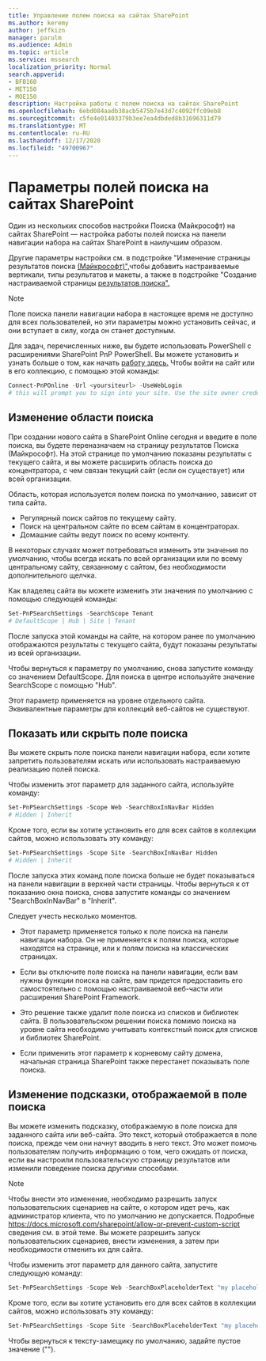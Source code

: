 ```yaml
---
title: Управление полем поиска на сайтах SharePoint
ms.author: keremy
author: jeffkizn
manager: parulm
ms.audience: Admin
ms.topic: article
ms.service: mssearch
localization_priority: Normal
search.appverid:
- BFB160
- MET150
- MOE150
description: Настройка работы с полем поиска на сайтах SharePoint
ms.openlocfilehash: 6ebd084aadb38acb5475b7e43d7c4092ffc09eb8
ms.sourcegitcommit: c5fe4e01403379b3ee7ea4dbded8b31696311d79
ms.translationtype: MT
ms.contentlocale: ru-RU
ms.lasthandoff: 12/17/2020
ms.locfileid: "49700967"
---
```

# <a name="search-box-settings-on-sharepoint-sites"></a>Параметры полей поиска на сайтах SharePoint

Один из нескольких способов настройки Поиска (Майкрософт) на сайтах SharePoint — настройка работы полей поиска на панели навигации набора на сайтах SharePoint в наилучшим образом.

Другие параметры настройки см. в подстройке "Изменение страницы результатов поиска [(Майкрософт)",](customize-search-page.md)чтобы добавить настраиваемые вертикали, типы результатов и макеты, а также в подстройке "Создание настраиваемой страницы [результатов поиска".](create-search-results-pages.md)

> [!NOTE]
> Поле поиска панели навигации набора в настоящее время не доступно для всех пользователей, но эти параметры можно установить сейчас, и они вступает в силу, когда он станет доступным.

Для задач, перечисленных ниже, вы будете использовать PowerShell с расширениями SharePoint PnP PowerShell. Вы можете установить и узнать больше о том, как начать [работу здесь.](https://docs.microsoft.com/powershell/sharepoint/sharepoint-pnp/sharepoint-pnp-cmdlets?view=sharepoint-ps) Чтобы войти на сайт или в его коллекцию, с помощью этой команды:

```powershell
Connect-PnPOnline -Url <yoursiteurl> -UseWebLogin
# this will prompt you to sign into your site. Use the site owner credentials 
```

## <a name="changing-the-scope-of-search"></a>Изменение области поиска

При создании нового сайта в SharePoint Online сегодня и введите в поле поиска, вы будете переназначаем на страницу результатов Поиска (Майкрософт). На этой странице по умолчанию показаны результаты с текущего сайта, и вы можете расширить область поиска до концентратора, с чем связан текущий сайт (если он существует) или всей организации.

Область, которая используется полем поиска по умолчанию, зависит от типа сайта.

* Регулярный поиск сайтов по текущему сайту.
* Поиск на центральном сайте по всем сайтам в концентраторах.
* Домашние сайты ведут поиск по всему контенту.

В некоторых случаях может потребоваться изменить эти значения по умолчанию, чтобы всегда искать по всей организации или по всему центральному сайту, связанному с сайтом, без необходимости дополнительного щелчка.

Как владелец сайта вы можете изменить эти значения по умолчанию с помощью следующей команды:

```powershell
Set-PnPSearchSettings -SearchScope Tenant
# DefaultScope | Hub | Site | Tenant
```

После запуска этой команды на сайте, на котором ранее по умолчанию отображаются результаты с текущего сайта, будут показаны результаты из всей организации.

Чтобы вернуться к параметру по умолчанию, снова запустите команду со значением DefaultScope. Для поиска в центре используйте значение SearchScope с помощью "Hub".

Этот параметр применяется на уровне отдельного сайта. Эквивалентные параметры для коллекций веб-сайтов не существуют.

## <a name="show-or-hide-the-search-box"></a>Показать или скрыть поле поиска

Вы можете скрыть поле поиска панели навигации набора, если хотите запретить пользователям искать или использовать настраиваемую реализацию полей поиска.

Чтобы изменить этот параметр для заданного сайта, используйте команду:

```powershell
Set-PnPSearchSettings -Scope Web -SearchBoxInNavBar Hidden
# Hidden | Inherit
```

Кроме того, если вы хотите установить его для всех сайтов в коллекции сайтов, можно использовать эту команду:

```powershell
Set-PnPSearchSettings -Scope Site -SearchBoxInNavBar Hidden
# Hidden | Inherit
```

После запуска этих команд поле поиска больше не будет показываться на панели навигации в верхней части страницы. Чтобы вернуться к от показанию окна поиска, снова запустите команды со значением "SearchBoxInNavBar" в "Inherit".

Следует учесть несколько моментов.

* Этот параметр применяется только к поле поиска на панели навигации набора. Он не применяется к полям поиска, которые находятся на странице, или к полям поиска на классических страницах.

* Если вы отключите поле поиска на панели навигации, если вам нужны функции поиска на сайте, вам придется предоставить его самостоятельно с помощью настраиваемой веб-части или расширения SharePoint Framework.

* Это решение также удалит поле поиска из списков и библиотек сайта. В пользовательском решении поиска помимо поиска на уровне сайта необходимо учитывать контекстный поиск для списков и библиотек SharePoint.

* Если применить этот параметр к корневому сайту домена, начальная страница SharePoint также перестанет показывать поле поиска.

## <a name="changing-the-hint-displayed-in-the-search-box"></a>Изменение подсказки, отображаемой в поле поиска

Вы можете изменить подсказку, отображаемую в поле поиска для заданного сайта или веб-сайта. Это текст, который отображается в поле поиска, прежде чем они начнут вводить в него текст. Это может помочь пользователям получить информацию о том, чего ожидать от поиска, если вы настроили пользовательскую страницу результатов или изменили поведение поиска другими способами.

> [!NOTE]
> Чтобы внести это изменение, необходимо разрешить запуск пользовательских сценариев на сайте, о котором идет речь, как администратор клиента, что по умолчанию не допускается. Подробные https://docs.microsoft.com/sharepoint/allow-or-prevent-custom-script сведения см. в этой теме. Вы можете разрешить запуск пользовательских сценариев, внести изменения, а затем при необходимости отменить их для сайта.

Чтобы изменить этот параметр для данного сайта, запустите следующую команду:

```powershell
Set-PnPSearchSettings -Scope Web -SearchBoxPlaceholderText "my placeholder" 
```

Кроме того, если вы хотите установить его для всех сайтов в коллекции сайтов, можно использовать эту команду:

```powershell
Set-PnPSearchSettings -Scope Site -SearchBoxPlaceholderText "my placeholder" 
```

Чтобы вернуться к тексту-замещику по умолчанию, задайте пустое значение ("").

